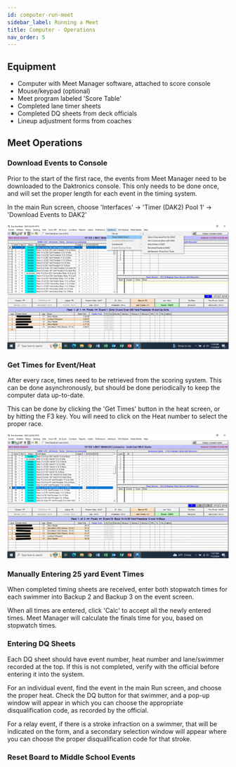 ```yaml
---
id: computer-run-meet
sidebar_label: Running a Meet
title: Computer - Operations 
nav_order: 5
---
```

## Equipment 

 -  Computer with Meet Manager software, attached to score console
 -  Mouse/keypad (optional)
 -  Meet program labeled 'Score Table'
 -  Completed lane timer sheets
 -  Completed DQ sheets from deck officials
 -  Lineup adjustment forms from coaches 

## Meet Operations 
### Download Events to Console 
Prior to the start of the first race, the events from Meet Manager need to be downloaded to the Daktronics console.   This only needs to be done once, and will set the proper length for each event in the timing system.

In the main Run screen, choose 'Interfaces' -> 'Timer (DAK2) Pool 1' -> 'Download Events to DAK2'

![Download Events to Console](img/mm_download_events.PNG)

### Get Times for Event/Heat 
After every race, times need to be retrieved from the scoring system.   This can be done asynchronously, but should be done periodically to keep the computer data up-to-date.   

This can be done by clicking the 'Get Times' button in the heat screen, or by hitting the F3 key.  You will need to click on the Heat number to select the proper race.

![Meet Manager Heats](img/mm_heats.PNG)

### Manually Entering 25 yard Event Times 
When completed timing sheets are received, enter both stopwatch times for each swimmer into Backup 2 and Backup 3 on the event screen.

When all times are entered, click 'Calc' to accept all the newly entered times.   Meet Manager will calculate the finals time for you, based on stopwatch times.

### Entering DQ Sheets 
Each DQ sheet should have event number, heat number and lane/swimmer recorded at the top.  If this is not completed, verify with the official before entering it into the system.

For an individual event, find the event in the main Run screen, and choose the proper heat.  Check the DQ button for that swimmer, and a pop-up window will appear in which you can choose the appropriate disqualification code, as recorded by the official.

For a relay event, if there is a stroke infraction on a swimmer, that will be indicated on the form, and a secondary selection window will appear where you can choose the proper disqualification code for that stroke.

### Reset Board to Middle School Events 

 
